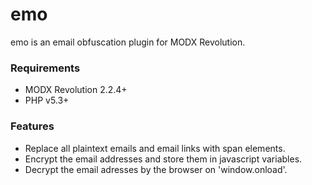 # emo

emo is an email obfuscation plugin for MODX Revolution.

### Requirements

* MODX Revolution 2.2.4+
* PHP v5.3+

### Features

* Replace all plaintext emails and email links with span elements.
* Encrypt the email addresses and store them in javascript variables.
* Decrypt the email adresses by the browser on 'window.onload'.
